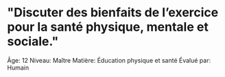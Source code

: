 # "Discuter des bienfaits de l’exercice pour la santé physique, mentale et sociale."

Âge: 12
Niveau: Maître
Matière: Éducation physique et santé
Évalué par: Humain